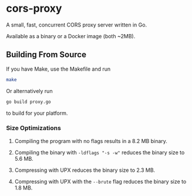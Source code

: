 # cors-proxy

A small, fast, concurrent CORS proxy server written in Go.

Available as a binary or a Docker image (both ~2MB).

## Building From Source

If you have Make, use the Makefile and run

```sh
make
```

Or alternatively run

```sh
go build proxy.go
```

to build for your platform.

### Size Optimizations

1. Compiling the program with no flags results in a 8.2 MB binary.

2. Compiling the binary with `-ldflags "-s -w"` reduces the binary size to 5.6 MB.

3. Compressing with UPX reduces the binary size to 2.3 MB.

4. Compressing with UPX with the `--brute` flag reduces the binary size to 1.8 MB.
